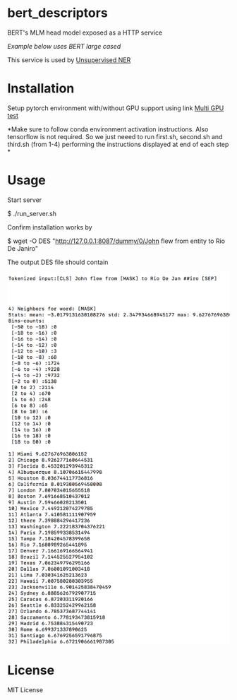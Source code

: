 # bert_descriptors
BERT's MLM head model exposed as a HTTP service

*Example below uses BERT large cased*

This service is used by [Unsupervised NER](https://github.com/ajitrajasekharan/unsupervised_NER)
# Installation

Setup pytorch environment with/without GPU support using link [Multi GPU test](https://github.com/ajitrajasekharan/multi_gpu_test)

*Make sure to follow conda environment activation instructions. Also tensorflow is not required. So we just neeed to run first.sh, second.sh and third.sh (from 1-4) performing the instructions displayed at end of each step *


# Usage 

Start server

  $ ./run_server.sh
  

Confirm installation works by

$ wget -O DES "http://127.0.0.1:8087/dummy/0/John flew from entity to Rio De Janiro"

The output DES file should contain


<img src="DES.png" width="600">
  
 
 
 # License
 
 MIT License

